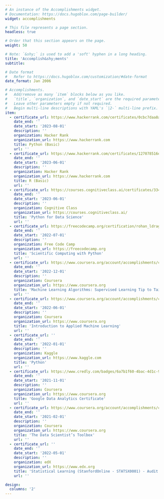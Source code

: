 ```yaml
---
# An instance of the Accomplishments widget.
# Documentation: https://docs.hugoblox.com/page-builder/
widget: accomplishments

# This file represents a page section.
headless: true

# Order that this section appears on the page.
weight: 50

# Note: `&shy;` is used to add a 'soft' hyphen in a long heading.
title: 'Accomplish&shy;ments'
subtitle:

# Date format
#   Refer to https://docs.hugoblox.com/customization/#date-format
date_format: Jan 2006

# Accomplishments.
#   Add/remove as many `item` blocks below as you like.
#   `title`, `organization`, and `date_start` are the required parameters.
#   Leave other parameters empty if not required.
#   Begin multi-line descriptions with YAML's `|2-` multi-line prefix.
item:
  - certificate_url: https://www.hackerrank.com/certificates/0cbc7daa8aa4
    date_end: ''
    date_start: '2023-08-01'
    description: ''
    organization: Hacker Rank
    organization_url: https://www.hackerrank.com
    title: Python (Basic)
    url: ''
  - certificate_url: https://www.hackerrank.com/certificates/127078516d0a
    date_end: ''
    date_start: '2023-06-01'
    description: ''
    organization: Hacker Rank
    organization_url: https://www.hackerrank.com
    title: R (Basic)
    url: ''
  - certificate_url: https://courses.cognitiveclass.ai/certificates/33459ad8cc4c411191004938bebd9875
    date_end: ''
    date_start: '2023-06-01'
    description: ''
    organization: Cognitive Class
    organization_url: https://courses.cognitiveclass.ai/
    title: 'Python for Data Science'
    url: ''
  - certificate_url: https://freecodecamp.org/certification/rohan_ldrago/scientific-computing-with-python-v7
    date_end: ''
    date_start: '2022-07-01'
    description: ''
    organization: Free Code Camp
    organization_url: https://freecodecamp.org
    title: 'Scientific Computing with Python'
    url: ''
  - certificate_url: https://www.coursera.org/account/accomplishments/certificate/C2TCDNABYQLS
    date_end: ''
    date_start: '2022-12-01'
    description: ''
    organization: Coursera
    organization_url: https://www.coursera.org
    title: 'Machine Learning Algorithms: Supervised Learning Tip to Tail'
    url: ''
  - certificate_url: https://www.coursera.org/account/accomplishments/certificate/F32P56XXQV4F
    date_end: ''
    date_start: '2022-06-01'
    description: ''
    organization: Coursera
    organization_url: https://www.coursera.org
    title: 'Introduction to Applied Machine Learning'
    url: ''
  - certificate_url: ''
    date_end: ''
    date_start: '2022-01-01'
    description: ''
    organization: Kaggle
    organization_url: https://www.kaggle.com
    title: 'Python'
    url: ''
  - certificate_url: https://www.credly.com/badges/6a7b1f60-4bac-4d1c-9eb3-422b7ee4720c?source=linked_in_profile
    date_end: ''
    date_start: '2021-11-01'
    description: ''
    organization: Coursera
    organization_url: https://www.coursera.org
    title: 'Google Data Analytics Certificate'
    url: ''
  - certificate_url: https://www.coursera.org/account/accomplishments/certificate/8CJD49GAW7QV
    date_end: ''
    date_start: '2021-02-01'
    description: ''
    organization: Coursera
    organization_url: https://www.coursera.org
    title: 'The Data Scientist’s Toolbox'
    url: ''
  - certificate_url: ''
    date_end: ''
    date_start: '2022-05-01'
    description: ''
    organization: edX
    organization_url: https://www.edx.org
    title: 'Statistical Learning (StanfordOnline - STATSX0001) - Audit'
    url: ''

design:
  columns: '2'
---
```

